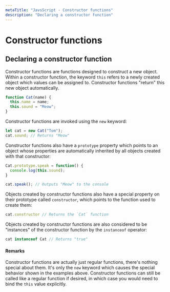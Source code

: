 ```yaml
---
metaTitle: "JavsScript - Constructor functions"
description: "Declaring a constructor function"
---
```


# Constructor functions



## Declaring a constructor function


Constructor functions are functions designed to construct a new object. Within a constructor function, the keyword `this` refers to a newly created object which values can be assigned to. Constructor functions "return" this new object automatically.

```js
function Cat(name) {
  this.name = name;
  this.sound = "Meow";
}

```

Constructor functions are invoked using the `new` keyword:

```js
let cat = new Cat("Tom");
cat.sound; // Returns "Meow"

```

Constructor functions also have a `prototype` property which points to an object whose properties are automatically inherited by all objects created with that constructor:

```js
Cat.prototype.speak = function() {
  console.log(this.sound);
}

cat.speak(); // Outputs "Meow" to the console

```

Objects created by constructor functions also have a special property on their prototype called `constructor`, which points to the function used to create them:

```js
cat.constructor // Returns the `Cat` function

```

Objects created by constructor functions are also considered to be "instances" of the constructor function by the `instanceof` operator:

```js
cat instanceof Cat // Returns "true"

```



#### Remarks


Constructor functions are actually just regular functions, there's nothing special about them. It's only the `new` keyword which causes the special behavior shown in the examples above. Constructor functions can still be called like a regular function if desired, in which case you would need to bind the `this` value explicitly.

